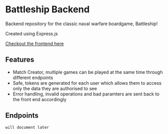 # Battleship Backend
Backend repository for the classic naval warfare boardgame, Battleship!

Created using Express.js

[Checkout the frontend here](https://github.com/ddannyll/battleship-frontend/)


## Features
- Match Creator, multiple games can be played at the same time through different endpoints
- Safe, tokens are generated for each user which allows them to access only the data they are authorised to see 
- Error handling, invalid operations and bad paramters are sent back to the front end accordingly

## Endpoints
```
will document later
```
